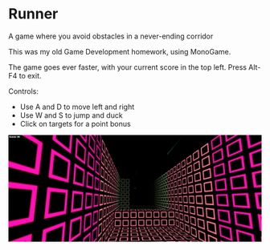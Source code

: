# Runner
A game where you avoid obstacles in a never-ending corridor

This was my old Game Development homework, using MonoGame.

The game goes ever faster, with your current score in the top left.
Press Alt-F4 to exit.

Controls:

- Use A and D to move left and right
- Use W and S to jump and duck
- Click on targets for a point bonus

![Screenshot](screenshot.png)